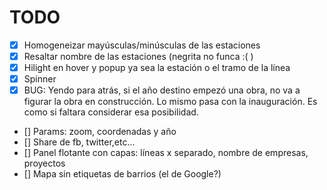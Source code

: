 TODO
=====

- [x] Homogeneizar mayúsculas/minúsculas de las estaciones
- [x] Resaltar nombre de las estaciones (negrita no funca :( )
- [x] Hilight en hover y popup ya sea la estación o el tramo de la línea
- [x] Spinner
- [x] BUG: Yendo para atrás, si el año destino empezó una obra, no va a figurar la obra en construcción.
    Lo mismo pasa con la inauguración. Es como si faltara considerar esa posibilidad.
- [] Params: zoom, coordenadas y año
- [] Share de fb, twitter,etc...
- [] Panel flotante con capas: líneas x separado, nombre de empresas, proyectos
- [] Mapa sin etiquetas de barrios (el de Google?)

